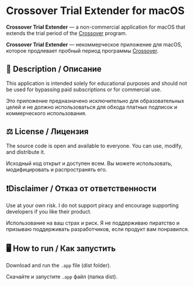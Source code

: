 # Crossover Trial Extender for macOS

**Crossover Trial Extender** — a non-commercial application for macOS that extends the trial period of the [Crossover](https://www.codeweavers.com/crossover) program.

**Crossover Trial Extender** — некоммерческое приложение для macOS, которое продлевает пробный период программы [Crossover](https://www.codeweavers.com/crossover).

## 📌 Description / Описание

This application is intended solely for educational purposes and should not be used for bypassing paid subscriptions or for commercial use.

Это приложение предназначено исключительно для образовательных целей и не должно использоваться для обхода платных подписок и коммерческого использования.

## ⚖️ License / Лицензия

The source code is open and available to everyone. You can use, modify, and distribute it.

Исходный код открыт и доступен всем. Вы можете использовать, модифицировать и распространять его.

## ❗️Disclaimer / Отказ от ответственности

Use at your own risk. I do not support piracy and encourage supporting developers if you like their product.

Использование на ваш страх и риск. Я не поддерживаю пиратство и призываю поддерживать разработчиков, если продукт вам понравился.

## 🖥️ How to run / Как запустить

Download and run the `.app` file (dist folder).

Скачайте и запустите `.app` файл (папка dist).